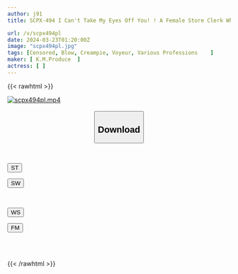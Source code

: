 ```yaml
---
author: j91
title: SCPX-494 I Can't Take My Eyes Off You! ! A Female Store Clerk Who Sees A Customer's Erect Dick Right In Front Of Her While Hemming The Hem While Alone In The Fitting Room Doesn't Need Words To Get Excited! !

url: /v/scpx494pl
date: 2024-03-23T01:20:00Z
image: "scpx494pl.jpg"
tags: [Censored, Blow, Creampie, Voyeur, Various Professions	]
maker: [ K.M.Produce  ]
actress: [ ]
---
```



{{< rawhtml >}}

<div class="video" data-videoid="g3AAkD6vvquxL6">
    <a href="javascript:;">
        <img src="/v/scpx494pl/scpx494pl.jpg" width="WIDTH" height="HEIGHT" alt="scpx494pl.mp4" loading="lazy">
    </a>
</div>

<script type="text/javascript" src="https://j91.asia/asset/on-demand-st.js"></script>

<br>
  <link rel="stylesheet" href="https://j91.asia/asset/bs5.css">
  
  <center>
  <button class="btn btn-primary" type="button" data-bs-toggle="collapse" data-bs-target=".multi-collapse" aria-expanded="false" aria-controls="multiCollapseExample1 multiCollapseExample2"><h2>Download</h2></button></center>
</p>
<div class="row">
  <div class="col">
    <div class="collapse multi-collapse" id="multiCollapseExample1">
      <div class="card card-body">
	      	      <br>
<div class="buttons">  
<p><a href="https://streamtape.to/v/g3AAkD6vvquxL6" target="_blank"><button class="btn-hover color-3"><i class="fa fa-download"></i> ST</button></a></p>
<p><a href="https://asnwish.com/hpwjf1nspmkp" target="_blank"><button class="btn-hover color-2"><i class="fa fa-download"></i> SW</button></a></p></div>
    </div>
  </div>
</div>
  <div class="col">
    <div class="collapse multi-collapse" id="multiCollapseExample2">
      <div class="card card-body">
	      <br>
<div class="buttons">
<p><a href="https://wolfstream.tv/7d3jmyftfa6w"><button class="btn-hover color-9"><i class="fa fa-download"></i> WS</button></a></p>
<p><a href="https://filemoon.sx/d/mrrh2xbfc3zx"><button class="btn-hover color-8"><i class="fa fa-download"></i> FM</button></a></p></div>
<br><br>
      </div>
    </div>
  </div>
</div>

{{< /rawhtml >}}